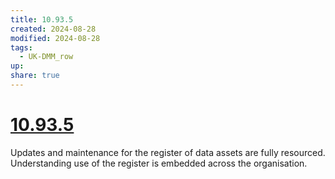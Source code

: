 ```yaml
---
title: 10.93.5
created: 2024-08-28
modified: 2024-08-28
tags:
  - UK-DMM_row
up: 
share: true
---
```

# [10.93.5](10.93.5.md)

Updates and maintenance for the register of data assets are fully resourced. Understanding use of the register is embedded across the organisation.
